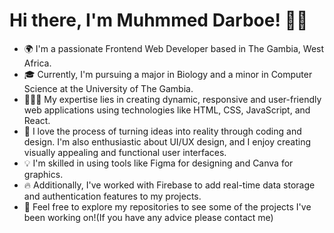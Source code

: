 # Hi there, I'm Muhmmed Darboe! 👋🏾
- 🌍 I'm a passionate Frontend Web Developer based in The Gambia, West Africa.
- 🎓 Currently, I'm pursuing a major in Biology and a minor in Computer Science at the University of The Gambia.
- 👨🏾‍💻 My expertise lies in creating dynamic, responsive and user-friendly web applications using technologies like HTML, CSS, JavaScript, and React.
- 🚀 I love the process of turning ideas into reality through coding and design. I'm also enthusiastic about UI/UX design, and I enjoy creating visually appealing and functional user interfaces.
- 💡 I'm skilled in using tools like Figma for designing and Canva for graphics.
- 🔥 Additionally, I've worked with Firebase to add real-time data storage and authentication features to my projects.
- 🌟 Feel free to explore my repositories to see some of the projects I've been working on!(If you have any advice please contact me)


